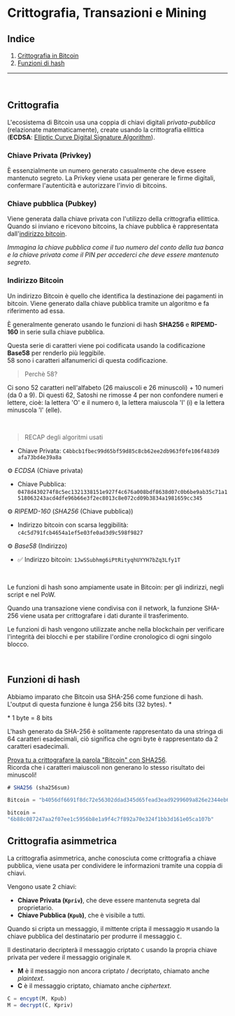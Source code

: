 # Crittografia, Transazioni e Mining

## Indice

1. [Crittografia in Bitcoin](#crittografia)
2. [Funzioni di hash](#funzioni-di-hash)

---

<br>

## Crittografia

L'ecosistema di Bitcoin usa una coppia di chiavi digitali _privata-pubblica_ (relazionate matematicamente), create usando la crittografia ellittica (**ECDSA**: [Elliptic Curve Digital Signature Algorithm](https://it.wikipedia.org/wiki/Elliptic_Curve_Digital_Signature_Algorithm)).

### **Chiave Privata (Privkey)**

È essenzialmente un numero generato casualmente che deve essere mantenuto segreto. La Privkey viene usata per generare le firme digitali, confermare l'autenticità e autorizzare l'invio di bitcoins.

### **Chiave pubblica (Pubkey)**

Viene generata dalla chiave privata con l'utilizzo della crittografia ellittica. Quando si inviano e ricevono bitcoins, la chiave pubblica è rappresentata dall'[indirizzo bitcoin](#indirizzo-bitcoin).

_Immagina la chiave pubblica come il tuo numero del conto della tua banca e la chiave privata come il PIN per accederci che deve essere mantenuto segreto._

### **Indirizzo Bitcoin**

Un indirizzo Bitcoin è quello che identifica la destinazione dei pagamenti in bitcoin. Viene generato dalla chiave pubblica tramite un algoritmo e fa riferimento ad essa.

È generalmente generato usando le funzioni di hash **SHA256** e **RIPEMD-160** in serie sulla chiave pubblica.

Questa serie di caratteri viene poi codificata usando la codificazione **Base58** per renderlo più leggibile.  
58 sono i caratteri alfanumerici di questa codificazione.

> Perchè 58?

Ci sono 52 caratteri nell'alfabeto (26 maiuscoli e 26 minuscoli) + 10 numeri (da 0 a 9).
Di questi 62, Satoshi ne rimosse 4 per non confondere numeri e lettere, cioè: la lettera 'O' e il numero `0`, la lettera maiuscola 'I' (i) e la lettera minuscola 'l' (elle).

<br>

> RECAP degli algoritmi usati

+ Chiave Privata: `C4bbcb1fbec99d65bf59d85c8cb62ee2db963f0fe106f483d9 afa73bd4e39a8a`

⚙️ _ECDSA_ (Chiave privata)

+ Chiave Pubblica:
`0478d430274f8c5ec1321338151e927f4c676a008bdf8638d07c0b6be9ab35c71a1518063243acd4dfe96b66e3f2ec8013c8e072cd09b3834a1981659cc345`

⚙️ _RIPEMD-160_ (_SHA256_ (Chiave pubblica))

+ Indirizzo bitcoin con scarsa leggibilità:
`c4c5d791fcb4654a1ef5e03fe0ad3d9c598f9827`

⚙️ _Base58_ (Indirizzo)

+ ✅ Indirizzo bitcoin:
`1JwSSubhmg6iPtRityqhUYYH7bZq3Lfy1T`

<br>

Le funzioni di hash sono ampiamente usate in Bitcoin: per gli indirizzi, negli script e nel PoW.

Quando una transazione viene condivisa con il network, la funzione SHA-256 viene usata per crittografare i dati durante il trasferimento.

Le funzioni di hash vengono utilizzate anche nella blockchain per verificare l'integrità dei blocchi e per stabilire l'ordine cronologico di ogni singolo blocco.

<br>

## Funzioni di hash

Abbiamo imparato che Bitcoin usa SHA-256 come funzione di hash.  
L'output di questa funzione è lunga 256 bits (32 bytes). *

\* 1 byte = 8 bits

L'hash generato da SHA-256 è solitamente rappresentato da una stringa di 64 caratteri esadecimali, ciò significa che ogni byte è rappresentato da 2 caratteri esadecimali. 

[Prova tu a crittografare la parola "Bitcoin" con SHA256](https://emn178.github.io/online-tools/sha256.html).  
Ricorda che i caratteri maiuscoli non generano lo stesso risultato dei minuscoli!

```js
# SHA256 (sha256sum)

Bitcoin = "b4056df6691f8dc72e56302ddad345d65fead3ead9299609a826e2344eb63aa4"

bitcoin = 
"6b88c087247aa2f07ee1c5956b8e1a9f4c7f892a70e324f1bb3d161e05ca107b"
```

## Crittografia asimmetrica

La crittografia asimmetrica, anche conosciuta come crittografia a chiave pubblica, viene usata per condividere le informazioni tramite una coppia di chiavi.

Vengono usate 2 chiavi:

+ **Chiave Privata (`Kpriv`)**, che deve essere mantenuta segreta dal proprietario.
+ **Chiave Pubblica (`Kpub`)**, che è visibile a tutti.

Quando si cripta un messaggio, il mittente cripta il messaggio `M` usando la chiave pubblica del destinatario per produrre il messaggio `C`.

Il destinatario decripterà il messaggio criptato `C` usando la propria chiave privata per vedere il messaggio originale `M`.

+ **M** è il messaggio non ancora criptato / decriptato, chiamato anche _plaintext_.
+ **C** è il messaggio criptato, chiamato anche _ciphertext_.

```js
C = encypt(M, Kpub)
M = decrypt(C, Kpriv)
```